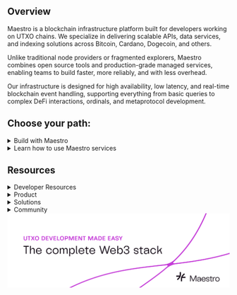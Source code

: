 ## Overview

Maestro is a blockchain infrastructure platform built for developers working on UTXO chains. We specialize in delivering scalable APIs, data services, and indexing solutions across Bitcoin, Cardano, Dogecoin, and others.

Unlike traditional node providers or fragmented explorers, Maestro combines open source tools and production-grade managed services, enabling teams to build faster, more reliably, and with less overhead.

Our infrastructure is designed for high availability, low latency, and real-time blockchain event handling, supporting everything from basic queries to complex DeFi interactions, ordinals, and metaprotocol development.

## Choose your path:

<details><summary>Build with Maestro</summary>

-   \[Get Started] [Start building on Maestro](https://docs.gomaestro.org/getting-started)

-   \[Explore APIs] [Explore the full Maestro API suite](https://docs.gomaestro.org)

-   \[Bitcoin](https://docs.gomaestro.org/bitcoin)

-   \[Cardano](https://docs.gomaestro.org/cardano)

-   \[Dogecoin](https://docs.gomaestro.org/dogecoin)

-   \[Arch Network](https://docs.gomaestro.org/arch-network)

-   \[Midnight](https://docs.gomaestro.org/midnight)

</details>

<details><summary>Learn how to use Maestro services</summary>

-   [Market Price API + TradingView Charts](https://docs.gomaestro.org/bitcoin/maestro-market-price-api-and-tradingview-lightweight-charts-tutorial)
-   [Maestro MCP + Claude](https://docs.gomaestro.org/bitcoin/mcp-interact-with-bitcoin-via-an-llm)
-   [Best-in-Slot Migration Guide](https://docs.gomaestro.org/bitcoin/best-in-slot-migration-guide)

</details>

## Resources

<details><summary>Developer Resources</summary>

-   [API Postman Collection](https://www.postman.com/go-maestro/maestro-api)
-   [Bitcoin Block Explorer](https://explorer.gomaestro.org/bitcoin/mainnet/)
-   [Platform](https://gomaestro.org/dapp-platform)
-   [Developer Hub](https://gomaestro.org/documentation)
-   [Official Documentation](https://docs.gomaestro.org)
-   [Service Status](https://status.gomaestro.org/)

</details>

<details><summary>Product</summary>

-   [Blog](https://www.gomaestro.org/blog)
-   [FAQ](https://www.gomaestro.org/about-us#faq)
-   [Newsletter](https://newsletter.gomaestro.org/)
-   [Pricing](https://www.gomaestro.org/pricing)
-   [Product Updates](https://maestro-product.beehiiv.com/)

</details>

<details><summary>Solutions</summary>

-   [Analytics](https://www.gomaestro.org/solutions/analytics)
-   [DeFi](https://www.gomaestro.org/solutions/defi)
-   [Gaming](https://www.gomaestro.org/solutions/gaming)
-   [Ordinals](https://www.gomaestro.org/solutions/nft)
-   [Trading](https://www.gomaestro.org/solutions/trading)
-   [Wallet](https://www.gomaestro.org/solutions/wallet)

</details>

<!-- <details><summary>Contributing</summary>

-   [Contribute to Maestro's open-source Indexer - Maestro Symphony](https://github.com/maestro-org/maestro-symphony)

</details> -->

<details><summary>Community</summary>

-   [Discord](https://discord.gg/zvXv3TxD)
-   [LinkedIn](https://www.linkedin.com/company/gomaestro/)
-   [support@gomaestro.org](https://mailto:support@gomaestro.org)
-   [Telegram](https://t.me/GoMaestroOrg)
-   [X](https://x.com/GoMaestroOrg)

</details>

<img src="https://github.com/maestro-org/.github/blob/main/profile/banner.png?raw=true" alt="banner">
